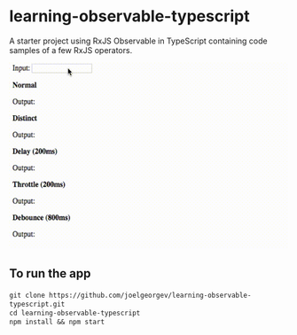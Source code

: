 # learning-observable-typescript
A starter project using RxJS Observable in TypeScript containing code samples of a few RxJS operators.

![Screenshot](./images/output.gif)

## To run the app
```
git clone https://github.com/joelgeorgev/learning-observable-typescript.git
cd learning-observable-typescript
npm install && npm start
```